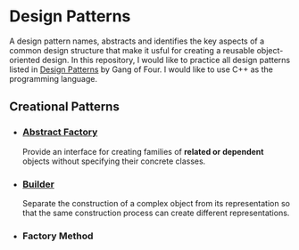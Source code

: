 # Design Patterns

A design pattern names, abstracts and identifies the key aspects of a common design structure that make it usful for creating a reusable object-oriented design. In this repository, I would like to practice all design patterns listed in [Design Patterns](https://books.google.com/books/about/Design_Patterns.html?id=6oHuKQe3TjQC&printsec=frontcover&source=kp_read_button#v=onepage&q&f=false) by Gang of Four. I would like to use C++ as the programming language.

## Creational Patterns

* ### [Abstract Factory](./abstract_factory/README.md)
    Provide an interface for creating families of __related or dependent__ objects without specifying their concrete classes.
* ### [Builder](./builder/README.md)
    Separate the construction of a complex object from its representation so that the same construction process can create different representations.
* ### Factory Method